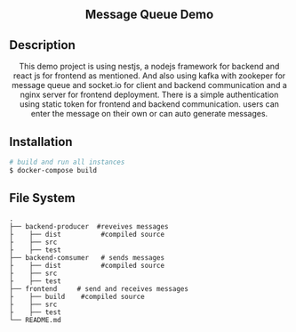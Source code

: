 <h2 align="center">
  Message Queue Demo
</h2>

## Description
<p align="center">
    This demo project is using nestjs, a nodejs framework for backend and react js for frontend as mentioned. And also using kafka with zookeper for message queue and socket.io for client and backend communication and a nginx server for frontend deployment. 
    There is a simple authentication using static token for frontend and backend communication. 
    users can enter the message on their own or can auto generate messages.
</p>

## Installation

```bash
# build and run all instances
$ docker-compose build
```
## File System
    .
    ├── backend-producer  #reveives messages 
    ├    ├── dist          #compiled source
    ├    ├── src
    ├    ├── test
    ├── backend-comsumer   # sends messages
    ├    ├── dist          #compiled source
    ├    ├── src
    ├    ├── test
    ├── frontend     # send and receives messages
    ├    ├── build    #compiled source
    ├    ├── src
    ├    ├── test
    └── README.md
